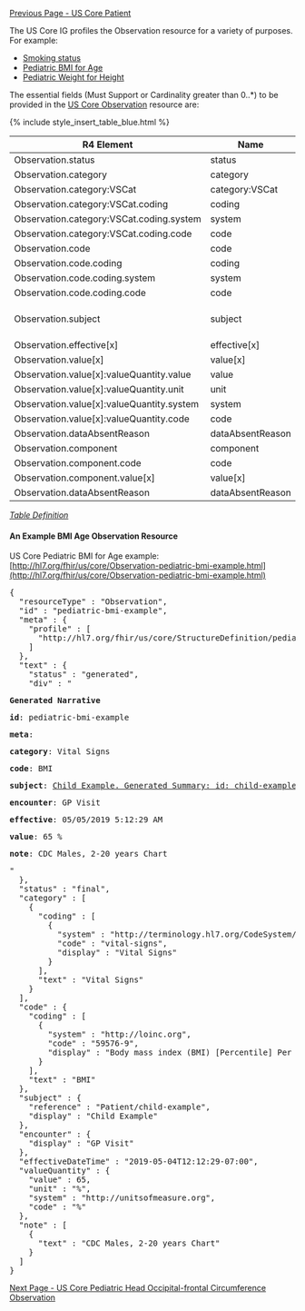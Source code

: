 <!-- USCorePediatricBMIforAgeObservation.md {% comment %}
*****************************************************************************************
*                            WARNING: DO NOT EDIT THIS FILE                             *
*                                                                                       *
* This file is generated by SUSHI. Any edits you make to this file will be overwritten. *
*                                                                                       *
* To change the contents of this file, edit the original source file at:                *
* ig-data/input/pagecontent/USCorePediatricBMIforAgeObservation.md                      *
*****************************************************************************************
{% endcomment %} -->
[Previous Page - US Core Patient](USCorePatient.html)

The US Core IG profiles the Observation resource for a variety of purposes. For example:
- [Smoking status](https://hl7.org/fhir/us/core/Observation-some-day-smoker.html)
- [Pediatric BMI for Age](http://hl7.org/fhir/us/core/Observation-pediatric-bmi-example.html)
- [Pediatric Weight for Height](https://hl7.org/fhir/us/core/Observation-pediatric-wt-example.html)

The essential fields (Must Support or Cardinality greater than 0..*) to be provided in the [US Core Observation](https://www.hl7.org/fhir/us/core/StructureDefinition-us-core-observation-lab.html) resource are:

{% include style_insert_table_blue.html %}

| R4 Element                                 | Name              | Cardinality | Type                               |
|--------------------------------------------|-------------------|:-----------:|------------------------------------|
|  Observation.status                        |  status           |     1..1    | code                               |
|  Observation.category                      |  category         |     1..*    | (Slice Definition)                 |
|  Observation.category:VSCat                |  category:VSCat   |     1..1    | CodeableConcept                    |
|  Observation.category:VSCat.coding         |  coding           |     1..*    | Coding                             |
|  Observation.category:VSCat.coding.system  |  system           |     1..1    | uri                                |
|  Observation.category:VSCat.coding.code    |  code             |     1..1    | code                               |
|  Observation.code                          |  code             |     1..1    | CodeableConcept                    |
|  Observation.code.coding                   |  coding           |     1..*    | Coding                             |
|  Observation.code.coding.system            |  system           |     1..1    | uri                                |
|  Observation.code.coding.code              |  code             |     1..1    | code                               |
|  Observation.subject                       |  subject          |     1..1    | Reference(US Core Patient Profile) |
|  Observation.effective[x]                  |  effective[x]     |     1..1    |                                    |
|  Observation.value[x]                      |  value[x]         |     0..1    | (Slice Definition)                 |
|  Observation.value[x]:valueQuantity.value  |  value            |     1..1    | decimal                            |
|  Observation.value[x]:valueQuantity.unit   |  unit             |     1..1    | string                             |
|  Observation.value[x]:valueQuantity.system |  system           |     1..1    | uri                                |
|  Observation.value[x]:valueQuantity.code   |  code             |     1..1    | code                               |
|  Observation.dataAbsentReason              |  dataAbsentReason |     0..1    | CodeableConcept                    |
|  Observation.component                     |  component        |     0..*    | BackboneElement                    |
|  Observation.component.code                |  code             |     1..1    | CodeableConcept                    |
|  Observation.component.value[x]            |  value[x]         |     0..1    |                                    |
|  Observation.dataAbsentReason              |  dataAbsentReason |     0..1    | CodeableConcept                    |

<i>[Table Definition](index.html#mapping-adjudicated-claims-and-encounter-information-to-clinical-resources)</i>


#### An Example BMI Age Observation Resource

US Core Pediatric BMI for Age example: [http://hl7.org/fhir/us/core/Observation-pediatric-bmi-example.html](http://hl7.org/fhir/us/core/Observation-pediatric-bmi-example.html)
<pre>
{
  "resourceType" : "Observation",
  "id" : "pediatric-bmi-example",
  "meta" : {
    "profile" : [
      "http://hl7.org/fhir/us/core/StructureDefinition/pediatric-bmi-for-age"
    ]
  },
  "text" : {
    "status" : "generated",
    "div" : "<div xmlns=\"http://www.w3.org/1999/xhtml\"><p><b>Generated Narrative</b></p><p><b>id</b>: pediatric-bmi-example</p><p><b>meta</b>: </p><p></p><p><b>category</b>: <span title=\"Codes: {http://terminology.hl7.org/CodeSystem/observation-category vital-signs}\">Vital Signs</span></p><p><b>code</b>: <span title=\"Codes: {http://loinc.org 59576-9}\">BMI</span></p><p><b>subject</b>: <a href=\"Patient-child-example.html\">Child Example. Generated Summary: id: child-example; Medical Record Number: 1032704 (USUAL); active; Child Example ; ph: 555-555-5555(HOME); gender: male; birthDate: 2016-01-15</a></p><p><b>encounter</b>: <span>GP Visit</span></p><p><b>effective</b>: 05/05/2019 5:12:29 AM</p><p><b>value</b>: 65 %</p><p><b>note</b>: CDC Males, 2-20 years Chart</p></div>"
  },
  "status" : "final",
  "category" : [
    {
      "coding" : [
        {
          "system" : "http://terminology.hl7.org/CodeSystem/observation-category",
          "code" : "vital-signs",
          "display" : "Vital Signs"
        }
      ],
      "text" : "Vital Signs"
    }
  ],
  "code" : {
    "coding" : [
      {
        "system" : "http://loinc.org",
        "code" : "59576-9",
        "display" : "Body mass index (BMI) [Percentile] Per age and sex"
      }
    ],
    "text" : "BMI"
  },
  "subject" : {
    "reference" : "Patient/child-example",
    "display" : "Child Example"
  },
  "encounter" : {
    "display" : "GP Visit"
  },
  "effectiveDateTime" : "2019-05-04T12:12:29-07:00",
  "valueQuantity" : {
    "value" : 65,
    "unit" : "%",
    "system" : "http://unitsofmeasure.org",
    "code" : "%"
  },
  "note" : [
    {
      "text" : "CDC Males, 2-20 years Chart"
    }
  ]
}
</pre>


[Next Page - US Core Pediatric Head Occipital-frontal Circumference Observation](USCorePediatricHeadOccipital.html)
